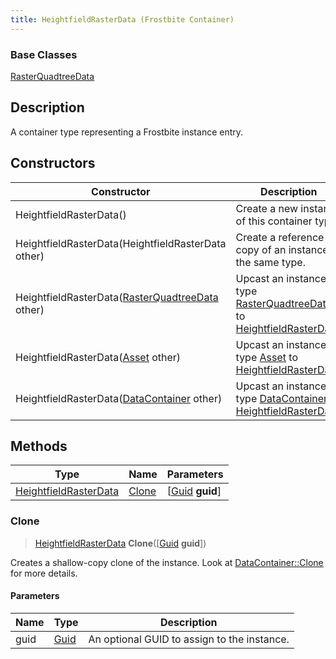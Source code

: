 ```yaml
---
title: HeightfieldRasterData (Frostbite Container)
---
```

### Base Classes

[RasterQuadtreeData](RasterQuadtreeData)

## Description

A container type representing a Frostbite instance entry.

## Constructors

| Constructor                                                                      | Description                                                                                                                       |
| -------------------------------------------------------------------------------- | --------------------------------------------------------------------------------------------------------------------------------- |
| HeightfieldRasterData()                                                          | Create a new instance of this container type.                                                                                     |
| HeightfieldRasterData(HeightfieldRasterData other)                               | Create a reference copy of an instance of the same type.                                                                          |
| HeightfieldRasterData([RasterQuadtreeData](RasterQuadtreeData) other)            | Upcast an instance of type [RasterQuadtreeData](RasterQuadtreeData) to [HeightfieldRasterData](HeightfieldRasterData).            |
| HeightfieldRasterData([Asset](Asset) other)                                      | Upcast an instance of type [Asset](Asset) to [HeightfieldRasterData](HeightfieldRasterData).                                      |
| HeightfieldRasterData([DataContainer](/vext/ref/cls/shr/datacontainer) other) | Upcast an instance of type [DataContainer](/vext/ref/cls/shr/datacontainer) to [HeightfieldRasterData](HeightfieldRasterData). |

## Methods

| Type                                           | Name            | Parameters                                     |
| ---------------------------------------------- | --------------- | ---------------------------------------------- |
| [HeightfieldRasterData](HeightfieldRasterData) | [Clone](#clone) | \[[Guid](/vext/ref/cls/shr/guid) **guid**\] |

### Clone

> [HeightfieldRasterData](HeightfieldRasterData) **Clone**(\[[Guid](/vext/ref/cls/shr/guid) **guid**\])

Creates a shallow-copy clone of the instance. Look at [DataContainer::Clone](/vext/ref/cls/shr/datacontainer#clone) for more details.

#### Parameters

| Name | Type         | Description                                 |
| ---- | ------------ | ------------------------------------------- |
| guid | [Guid](Guid) | An optional GUID to assign to the instance. |
